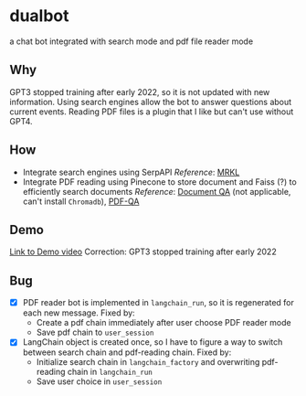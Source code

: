 # dualbot
a chat bot integrated with search mode and pdf file reader mode

## Why
GPT3 stopped training after early 2022, so it is not updated with new information. Using search engines allow the bot to answer questions about current events.
Reading PDF files is a plugin that I like but can't use without GPT4.

## How
- Integrate search engines using SerpAPI
_Reference_: [MRKL](https://docs.chainlit.io/examples/mrkl)
- Integrate PDF reading using Pinecone to store document and Faiss (?) to efficiently search documents
_Reference_: [Document QA](https://docs.chainlit.io/examples/qa) (not applicable, can't install `Chromadb`), [PDF-QA](https://github.com/Chainlit/cookbook/tree/main/pdf-qa)

## Demo
[Link to Demo video](https://www.loom.com/share/f90d9bc572e749b9b0447b593d387a98?sid=463258e5-22bf-4589-a4be-83558c09b4c9)
Correction: GPT3 stopped training after early 2022

## Bug

- [x] PDF reader bot is implemented in `langchain_run`, so it is regenerated for each new message. Fixed by:
    - Create a pdf chain immediately after user choose PDF reader mode
    - Save pdf chain to `user_session`
- [x] LangChain object is created once, so I have to figure a way to switch between search chain and pdf-reading chain. Fixed by:
    - Initialize search chain in `langchain_factory` and overwriting pdf-reading chain in `langchain_run`
    - Save user choice in `user_session`
